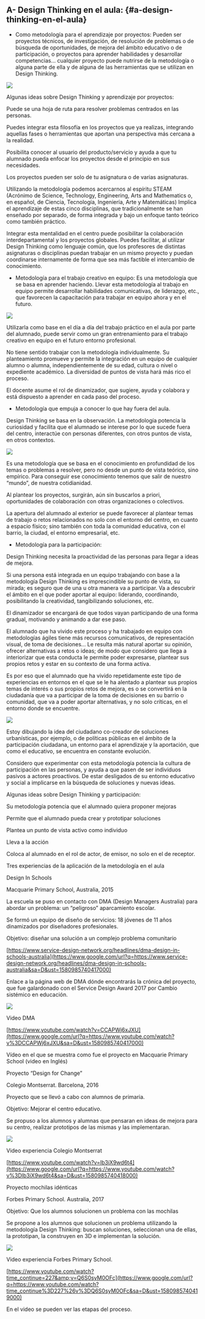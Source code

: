 ## A- Design Thinking en el aula: {#a-design-thinking-en-el-aula}

*   Como metodología para el aprendizaje por proyectos: Pueden ser proyectos técnicos, de investigación, de resolución de problemas o de búsqueda de oportunidades, de mejora del ámbito educativo o de participación, o proyectos para aprender habilidades y desarrollar competencias… cualquier proyecto puede nutrirse de la metodología o alguna parte de ella y de alguna de las herramientas que se utilizan en Design Thinking.

![](images/image4.jpg)

Algunas ideas sobre Design Thinking y aprendizaje por proyectos:

Puede se una hoja de ruta para resolver problemas centrados en las personas.

Puedes integrar esta filosofía en los proyectos que ya realizas, integrando aquellas fases o herramientas que aportan una perspectiva más cercana a la realidad.

Posibilita conocer al usuario del producto/servicio y ayuda a que tu alumnado pueda enfocar los proyectos desde el principio en sus necesidades.

Los proyectos pueden ser solo de tu asignatura o de varias asignaturas.

Utilizando la metodología podemos acercarnos al espíritu STEAM (Acrónimo de Science, Technology, Engineering, Arts and Mathematics o, en español, de Ciencia, Tecnología, Ingeniería, Arte y Matemáticas) Implica el aprendizaje de estas cinco disciplinas, que tradicionalmente se han enseñado por separado, de forma integrada y bajo un enfoque tanto teórico como también práctico.

Integrar esta mentalidad en el centro puede posibilitar la colaboración interdepartamental y los proyectos globales. Puedes facilitar, al utilizar Design Thinking como lenguaje común, que los profesores de distintas asignaturas o disciplinas puedan trabajar en un mismo proyecto y puedan coordinarse internamente de forma que sea más factible el intercambio de conocimiento.

*   Metodología para el trabajo creativo en equipo: Es una metodología que se basa en aprender haciendo. Llevar esta metodología al trabajo en equipo permite desarrollar habilidades comunicativas, de liderazgo, etc., que favorecen la capacitación para trabajar en equipo ahora y en el futuro.

![](images/image45.jpg)

Utilizarla como base en el día a día del trabajo práctico en el aula por parte del alumnado, puede servir como un gran entrenamiento para el trabajo creativo en equipo en el futuro entorno profesional.

No tiene sentido trabajar con la metodología individualmente. Su planteamiento promueve y permite la integración en un equipo de cualquier alumno o alumna, independientemente de su edad, cultura o nivel o expediente académico. La diversidad de puntos de vista hará más rico el proceso.

El docente asume el rol de dinamizador, que sugiere, ayuda y colabora y está dispuesto a aprender en cada paso del proceso.

*   Metodología que empuja a conocer lo que hay fuera del aula.

Design Thinking se basa en la observación. La metodología potencia la curiosidad y facilita que el alumnado se interese por lo que sucede fuera del centro, interactúe con personas diferentes, con otros puntos de vista, en otros contextos.

![](images/image41.jpg)

Es una metodología que se basa en el conocimiento en profundidad de los temas o problemas a resolver, pero no desde un punto de vista teórico, sino empírico. Para conseguir ese conocimiento tenemos que salir de nuestro “mundo”, de nuestra cotidianidad.

Al plantear los proyectos, surgirán, aún sin buscarlos a priori, oportunidades de colaboración con otras organizaciones o colectivos.

La apertura del alumnado al exterior se puede favorecer al plantear temas de trabajo o retos relacionados no solo con el entorno del centro, en cuanto a espacio físico; sino también con toda la comunidad educativa, con el barrio, la ciudad, el entorno empresarial, etc.

*   Metodología para la participación:

Design Thinking necesita la proactividad de las personas para llegar a ideas de mejora.

Si una persona está integrada en un equipo trabajando con base a la metodología Design Thinking es imprescindible su punto de vista, su mirada; es seguro que de una u otra manera va a participar. Va a descubrir el ámbito en el que poder aportar al equipo: liderando, coordinando, posibilitando la creatividad, tangibilizando soluciones, etc.

El dinamizador se encargará de que todos vayan participando de una forma gradual, motivando y animando a dar ese paso.

El alumnado que ha vivido este proceso y ha trabajado en equipo con metodologías ágiles tiene más recursos comunicativos, de representación visual, de toma de decisiones... Le resulta más natural aportar su opinión, ofrecer alternativas a retos o ideas; de modo que considero que llega a interiorizar que esta conducta le permite poder expresarse, plantear sus propios retos y estar en su contexto de una forma activa.

Es por eso que el alumnado que ha vivido repetidamente este tipo de experiencias en entornos en el que se le ha alentado a plantear sus propios temas de interés o sus propios retos de mejora, es o se convertirá en la ciudadanía que va a participar de la toma de decisiones en su barrio o comunidad, que va a poder aportar alternativas, y no solo críticas, en el entorno donde se encuentre.

![](images/image7.jpg)

Estoy dibujando la idea del ciudadano co-creador de soluciones urbanísticas, por ejemplo, o de políticas públicas en el ámbito de la participación ciudadana, un entorno para el aprendizaje y la aportación, que como el educativo, se encuentra en constante evolución.

Considero que experimentar con esta metodología potencia la cultura de participación en las personas, y ayuda a que pasen de ser individuos pasivos a actores proactivos. De estar desligados de su entorno educativo y social a implicarse en la búsqueda de soluciones y nuevas ideas.

Algunas ideas sobre Design Thinking y participación:

Su metodología potencia que el alumnado quiera proponer mejoras

Permite que el alumnado pueda crear y prototipar soluciones

Plantea un punto de vista activo como individuo

Lleva a la acción

Coloca al alumnado en el rol de actor, de emisor, no solo en el de receptor.

Tres experiencias de la aplicación de la metodología en el aula

Design In Schools

Macquarie Primary School, Australia, 2015

La escuela se puso en contacto con DMA (Design Managers Australia) para abordar un problema: un “peligroso” aparcamiento escolar.

Se formó un equipo de diseño de servicios: 18 jóvenes de 11 años dinamizados por diseñadores profesionales.

Objetivo: diseñar una solución a un complejo problema comunitario

[https://www.service-design-network.org/headlines/dma-design-in-schools-australia](https://www.google.com/url?q=https://www.service-design-network.org/headlines/dma-design-in-schools-australia&sa=D&ust=1580985740417000)

Enlace a la página web de DMA dónde encontrarás la crónica del proyecto, que fue galardonado con el Service Design Award 2017 por Cambio sistémico en educación.

![](images/image2.png)

Video DMA

[https://www.youtube.com/watch?v=CCAPWj6xJXU](https://www.google.com/url?q=https://www.youtube.com/watch?v%3DCCAPWj6xJXU&sa=D&ust=1580985740417000)

Vídeo en el que se muestra como fue el proyecto en Macquarie Primary School (video en Inglés)

Proyecto “Design for Change”

Colegio Montserrat. Barcelona, 2016

Proyecto que se llevó a cabo con alumnos de primaria.

Objetivo: Mejorar el centro educativo.

Se propuso a los alumnos y alumnas que pensaran en ideas de mejora para su centro, realizar prototipos de las mismas y las implementaran.

![](images/image2.png)

Video experiencia Colegio Montserrat

[https://www.youtube.com/watch?v=lb3iX9wd6t4](https://www.google.com/url?q=https://www.youtube.com/watch?v%3Dlb3iX9wd6t4&sa=D&ust=1580985740418000)

Proyecto mochilas idénticas

Forbes Primary School. Australia, 2017

Objetivo: Que los alumnos solucionen un problema con las mochilas

Se propone a los alumnos que solucionen un problema utilizando la metodología Design Thinking: buscan soluciones, seleccionan una de ellas, la prototipan, la construyen en 3D e implementan la solución.

![](images/image2.png)

Video experiencia Forbes Primary School.

[https://www.youtube.com/watch?time_continue=227&amp;v=Q6S0syM0OFc](https://www.google.com/url?q=https://www.youtube.com/watch?time_continue%3D227%26v%3DQ6S0syM0OFc&sa=D&ust=1580985740419000)

En el video se pueden ver las etapas del proceso.